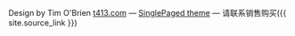 

Design by Tim O'Brien [t413.com](http://21956.com/)
&mdash;
[SinglePaged theme](https://github.com/t413/SinglePaged)
&mdash;
请联系销售购买({{ site.source_link }})

